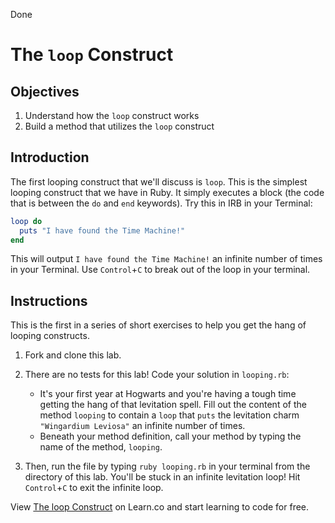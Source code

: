 Done

# The `loop` Construct

## Objectives 

1. Understand how the `loop` construct works
2. Build a method that utilizes the `loop` construct

## Introduction

The first looping construct that we'll discuss is `loop`. This is the simplest looping construct that we have in Ruby. It simply executes a block (the code that is between the `do` and `end` keywords). Try this in IRB in your Terminal:

```ruby
loop do
  puts "I have found the Time Machine!"
end
```

This will output `I have found the Time Machine!` an infinite number of times in your Terminal. Use `Control`+`C` to break out of the loop in your terminal.

## Instructions

This is the first in a series of short exercises to help you get the hang of looping constructs. 

1. Fork and clone this lab. 
2. There are no tests for this lab! Code your solution in `looping.rb`:

	* It's your first year at Hogwarts and you're having a tough time getting the hang of that levitation spell. Fill out the content of the method `looping` to contain a `loop` that `puts` the levitation charm `"Wingardium Leviosa"` an infinite number of times. 
	* Beneath your method definition, call your method by typing the name of the method, `looping`.

3. Then, run the file by typing `ruby looping.rb` in your terminal from the directory of this lab. You'll be stuck in an infinite levitation loop! Hit `Control`+`C` to exit the infinite loop. 

<p data-visibility='hidden'>View <a href='https://learn.co/lessons/looping-loop' title='The loop Construct'>The loop Construct</a> on Learn.co and start learning to code for free.</p>
